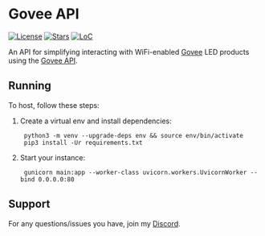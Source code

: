 # Govee API

[![License](https://img.shields.io/github/license/m1stadev/govee-api)](https://github.com/m1stadev/govee-api/blob/master/LICENSE)
[![Stars](https://img.shields.io/github/stars/m1stadev/govee-api)](https://github.com/m1stadev/govee-api/stargazers)
[![LoC](https://img.shields.io/tokei/lines/github/m1stadev/govee-api)](https://github.com/m1stadev/govee-api)

An API for simplifying interacting with WiFi-enabled [Govee](https://us.govee.com/) LED products using the [Govee API](https://govee-public.s3.amazonaws.com/developer-docs/GoveeAPIReference.pdf).

## Running
To host, follow these steps:

1. Create a virtual env and install dependencies:

        python3 -m venv --upgrade-deps env && source env/bin/activate
        pip3 install -Ur requirements.txt

2. Start your instance:

        gunicorn main:app --worker-class uvicorn.workers.UvicornWorker --bind 0.0.0.0:80


## Support

For any questions/issues you have, join my [Discord](https://m1sta.xyz/discord).
